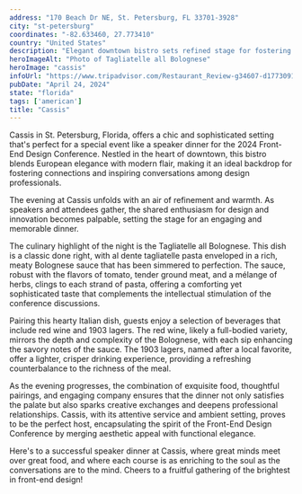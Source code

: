 ```yaml
---
address: "170 Beach Dr NE, St. Petersburg, FL 33701-3928"
city: "st-petersburg"
coordinates: "-82.633460, 27.773410"
country: "United States"
description: "Elegant downtown bistro sets refined stage for fostering design connections over classic cuisine and pairings."
heroImageAlt: "Photo of Tagliatelle all Bolognese"
heroImage: "cassis"
infoUrl: "https://www.tripadvisor.com/Restaurant_Review-g34607-d1773091-Reviews-Cassis-St_Petersburg_Florida.html"
pubDate: "April 24, 2024"
state: "florida"
tags: ['american']
title: "Cassis"
---
```


Cassis in St. Petersburg, Florida, offers a chic and sophisticated setting that's perfect for a special event like a speaker dinner for the 2024 Front-End Design Conference. Nestled in the heart of downtown, this bistro blends European elegance with modern flair, making it an ideal backdrop for fostering connections and inspiring conversations among design professionals.

The evening at Cassis unfolds with an air of refinement and warmth. As speakers and attendees gather, the shared enthusiasm for design and innovation becomes palpable, setting the stage for an engaging and memorable dinner.

The culinary highlight of the night is the Tagliatelle all Bolognese. This dish is a classic done right, with al dente tagliatelle pasta enveloped in a rich, meaty Bolognese sauce that has been simmered to perfection. The sauce, robust with the flavors of tomato, tender ground meat, and a mélange of herbs, clings to each strand of pasta, offering a comforting yet sophisticated taste that complements the intellectual stimulation of the conference discussions.

Pairing this hearty Italian dish, guests enjoy a selection of beverages that include red wine and 1903 lagers. The red wine, likely a full-bodied variety, mirrors the depth and complexity of the Bolognese, with each sip enhancing the savory notes of the sauce. The 1903 lagers, named after a local favorite, offer a lighter, crisper drinking experience, providing a refreshing counterbalance to the richness of the meal.

As the evening progresses, the combination of exquisite food, thoughtful pairings, and engaging company ensures that the dinner not only satisfies the palate but also sparks creative exchanges and deepens professional relationships. Cassis, with its attentive service and ambient setting, proves to be the perfect host, encapsulating the spirit of the Front-End Design Conference by merging aesthetic appeal with functional elegance.

Here's to a successful speaker dinner at Cassis, where great minds meet over great food, and where each course is as enriching to the soul as the conversations are to the mind. Cheers to a fruitful gathering of the brightest in front-end design!   